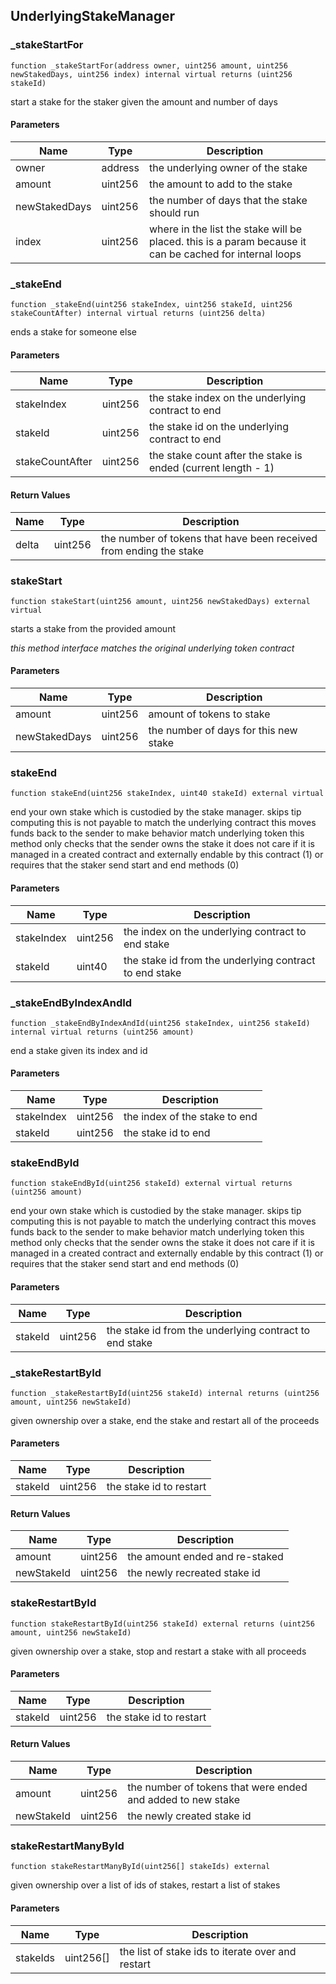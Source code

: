 
## UnderlyingStakeManager

### _stakeStartFor

```solidity
function _stakeStartFor(address owner, uint256 amount, uint256 newStakedDays, uint256 index) internal virtual returns (uint256 stakeId)
```

start a stake for the staker given the amount and number of days

#### Parameters

| Name | Type | Description |
| ---- | ---- | ----------- |
| owner | address | the underlying owner of the stake |
| amount | uint256 | the amount to add to the stake |
| newStakedDays | uint256 | the number of days that the stake should run |
| index | uint256 | where in the list the stake will be placed. this is a param because it can be cached for internal loops |

### _stakeEnd

```solidity
function _stakeEnd(uint256 stakeIndex, uint256 stakeId, uint256 stakeCountAfter) internal virtual returns (uint256 delta)
```

ends a stake for someone else

#### Parameters

| Name | Type | Description |
| ---- | ---- | ----------- |
| stakeIndex | uint256 | the stake index on the underlying contract to end |
| stakeId | uint256 | the stake id on the underlying contract to end |
| stakeCountAfter | uint256 | the stake count after the stake is ended (current length - 1) |

#### Return Values

| Name | Type | Description |
| ---- | ---- | ----------- |
| delta | uint256 | the number of tokens that have been received from ending the stake |

### stakeStart

```solidity
function stakeStart(uint256 amount, uint256 newStakedDays) external virtual
```

starts a stake from the provided amount

_this method interface matches the original underlying token contract_

#### Parameters

| Name | Type | Description |
| ---- | ---- | ----------- |
| amount | uint256 | amount of tokens to stake |
| newStakedDays | uint256 | the number of days for this new stake |

### stakeEnd

```solidity
function stakeEnd(uint256 stakeIndex, uint40 stakeId) external virtual
```

end your own stake which is custodied by the stake manager. skips tip computing
this is not payable to match the underlying contract
this moves funds back to the sender to make behavior match underlying token
this method only checks that the sender owns the stake it does not care
if it is managed in a created contract and externally endable by this contract (1)
or requires that the staker send start and end methods (0)

#### Parameters

| Name | Type | Description |
| ---- | ---- | ----------- |
| stakeIndex | uint256 | the index on the underlying contract to end stake |
| stakeId | uint40 | the stake id from the underlying contract to end stake |

### _stakeEndByIndexAndId

```solidity
function _stakeEndByIndexAndId(uint256 stakeIndex, uint256 stakeId) internal virtual returns (uint256 amount)
```

end a stake given its index and id

#### Parameters

| Name | Type | Description |
| ---- | ---- | ----------- |
| stakeIndex | uint256 | the index of the stake to end |
| stakeId | uint256 | the stake id to end |

### stakeEndById

```solidity
function stakeEndById(uint256 stakeId) external virtual returns (uint256 amount)
```

end your own stake which is custodied by the stake manager. skips tip computing
this is not payable to match the underlying contract
this moves funds back to the sender to make behavior match underlying token
this method only checks that the sender owns the stake it does not care
if it is managed in a created contract and externally endable by this contract (1)
or requires that the staker send start and end methods (0)

#### Parameters

| Name | Type | Description |
| ---- | ---- | ----------- |
| stakeId | uint256 | the stake id from the underlying contract to end stake |

### _stakeRestartById

```solidity
function _stakeRestartById(uint256 stakeId) internal returns (uint256 amount, uint256 newStakeId)
```

given ownership over a stake, end the stake
and restart all of the proceeds

#### Parameters

| Name | Type | Description |
| ---- | ---- | ----------- |
| stakeId | uint256 | the stake id to restart |

#### Return Values

| Name | Type | Description |
| ---- | ---- | ----------- |
| amount | uint256 | the amount ended and re-staked |
| newStakeId | uint256 | the newly recreated stake id |

### stakeRestartById

```solidity
function stakeRestartById(uint256 stakeId) external returns (uint256 amount, uint256 newStakeId)
```

given ownership over a stake, stop and restart a stake with all proceeds

#### Parameters

| Name | Type | Description |
| ---- | ---- | ----------- |
| stakeId | uint256 | the stake id to restart |

#### Return Values

| Name | Type | Description |
| ---- | ---- | ----------- |
| amount | uint256 | the number of tokens that were ended and added to new stake |
| newStakeId | uint256 | the newly created stake id |

### stakeRestartManyById

```solidity
function stakeRestartManyById(uint256[] stakeIds) external
```

given ownership over a list of ids of stakes, restart a list of stakes

#### Parameters

| Name | Type | Description |
| ---- | ---- | ----------- |
| stakeIds | uint256[] | the list of stake ids to iterate over and restart |


